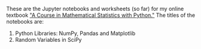 These are the Jupyter notebooks and worksheets (so far) for my online textbook <a href="https://mml.johnmyersmath.com/stats-book/intro.html">"A Course in Mathematical Statistics with Python."</a> The titles of the notebooks are:

1. Python Libraries: NumPy, Pandas and Matplotlib
2. Random Variables in SciPy
